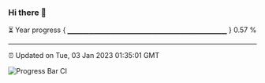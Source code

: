 ### Hi there 👋

⏳ Year progress { ▁▁▁▁▁▁▁▁▁▁▁▁▁▁▁▁▁▁▁▁▁▁▁▁▁▁▁▁▁▁ } 0.57 %

---

⏰ Updated on Tue, 03 Jan 2023 01:35:01 GMT

![Progress Bar CI](https://github.com/ZhaoGui/ZhaoGui/workflows/Progress%20Bar%20CI/badge.svg)
